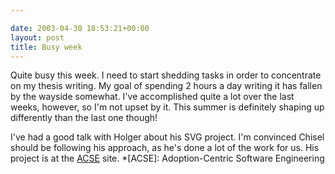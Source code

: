 ```yaml
---

date: 2003-04-30 18:53:21+00:00
layout: post
title: Busy week
---
```


Quite busy this week.  I need to start shedding tasks in order to concentrate on my thesis writing.  My goal of spending 2 hours a day writing it has fallen by the wayside somewhat.  I've accomplished quite a lot over the last weeks, however, so I'm not upset by it.  This summer is definitely shaping up differently than the last one though!

I've had a good talk with Holger about his SVG project.  I'm convinced Chisel should be following his approach, as he's done a lot of the work for us.  His project is at the [ACSE](http://www.acse.cs.uvic.ca/pages/acse_v1_0/acre_ve.html) site.
  *[ACSE]: Adoption-Centric Software Engineering
